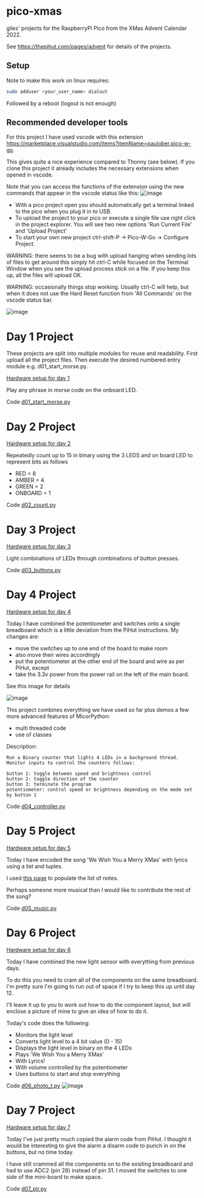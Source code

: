 # pico-xmas
giles' projects for the RaspberryPi Pico from the XMas Advent Calendar 2022.

See https://thepihut.com/pages/advent for details of the projects.

## Setup
Note to make this work on linux requires:
```bash
sudo adduser <your_user_name> dialout
```

Followed by a reboot (logout is not enough)


## Recommended developer tools
For this project I have used vscode with this extension https://marketplace.visualstudio.com/items?itemName=paulober.pico-w-go.

This gives quite a nice experience compared to Thonny (see below).
If you clone this project it already includes the necessary extensions when
opened in vscode.

Note that you can access the functions of the extension using the new
commands that appear in the vscode status like this:
![image](https://user-images.githubusercontent.com/964827/205506367-4db0adbb-f2d7-437a-9ea3-e02ca7f5e977.png)

- With a pico project open you should automatically get a terminal linked to
  the pico when you plug it in to USB.
- To upload the project to your pico or execute a single file use right click
  in the project explorer. You will see two new options 'Run Current File' and
  'Upload Project'
- To start your own new project ctrl-shift-P -> Pico-W-Go -> Configure Project.

WARNING: there seems to be a bug with upload hanging when sending lots of files
to get around this simply hit ctrl-C while focused on the Terminal Window when
you see the upload process stick on a file. If you keep this up, all the files
will upload OK.

WARNING: occasionally things stop working. Usually ctrl-C will help, but when
it does not use the Hard Reset function from 'All Commands' on the
vscode status bar.

![image](https://user-images.githubusercontent.com/964827/205357295-423a5b94-c466-457b-9a7d-2a4a2993d984.png)


# Day 1 Project
These projects are split into multiple modules for reuse and readability.
First upload all the project files. Then execute the desired numbered entry
module e.g. d01_start_morse.py.

[Hardware setup for day 1](https://thepihut.com/blogs/raspberry-pi-tutorials/maker-advent-calendar-day-1-getting-started)

Play any phrase in morse code on the onboard LED.

Code [d01_start_morse.py](01_start_morse.py)

# Day 2 Project

[Hardware setup for day 2](https://thepihut.com/blogs/raspberry-pi-tutorials/maker-advent-calendar-day-2-let-s-get-blinky)

Repeatedly count up to 15 in binary using the 3 LEDS and on board LED to represent bits as
follows

- RED = 8
- AMBER = 4
- GREEN = 2
- ONBOARD = 1

Code [d02_count.py](d02_count.py)

# Day 3 Project

[Hardware setup for day 3](https://thepihut.com/blogs/raspberry-pi-tutorials/maker-advent-calendar-day-3-bashing-buttons)

Light combinations of LEDs through combinations of button presses.

Code [d03_buttons.py](d03_buttons.py)

# Day 4 Project

[Hardware setup for day 4](https://thepihut.com/blogs/raspberry-pi-tutorials/maker-advent-calendar-day-4-amazing-analogue)

Today I have combined the potentiometer and switches onto a single breadboard which is a little deviation from
the PiHut instructions. My changes are:

- move the switches up to one end of the board to make room
- also move their wires accordingly
- put the potentiometer at the other end of the board and wire as per PiHut, except
- take the 3.3v power from the power rail on the left of the main board.

See this image for details

![image](https://user-images.githubusercontent.com/964827/205515981-920f1e4e-72ad-4f05-aceb-f9c60e8026f9.png)

This project combines everything we have used so far plus demos a few more advanced features of MicorPython:
- multi threaded code
- use of classes

Description:

    Run a Binary counter that lights 4 LEDs in a background thread.
    Monitor inputs to control the counters follows:

    button 1: toggle between speed and brightness control
    button 2: toggle direction of the counter
    button 3: terminate the program
    potentiometer: control speed or brightness depending on the mode set by button 1



Code [d04_controller.py](d04_controller.py)


# Day 5 Project

[Hardware setup for day 5](https://thepihut.com/blogs/raspberry-pi-tutorials/maker-advent-calendar-day-5-hear-my-code)

Today I have encoded the song 'We Wish You a Merry XMas' with lyrics using
a list and tuples.

I used [this page](https://www.bethsnotesplus.com/2014/07/we-wish-you-merry-christmas.html)
to populate the list of notes.

Perhaps someone more musical than I would like to contribute the rest of the
song?

Code [d05_music.py](d05_music.py)

# Day 6 Project

[Hardware setup for day 6](https://thepihut.com/blogs/raspberry-pi-tutorials/maker-advent-calendar-day-6-looking-for-light)

Today I have combined the new light sensor with everything from previous days.

To do this you need to cram all of the components on the same breadboard.
I'm pretty sure I'm going to run out of space if I try to keep this up until
day 12.

I'll leave it up to you to work out how to do the component layout, but will
enclose a picture of mine to give an idea of how to do it.

Today's code does the following:

- Monitors the light level
- Converts light level to a 4 bit value (0 - 15)
- Displays the light level in binary on the 4 LEDs
- Plays 'We Wish You a Merry XMas'
- With Lyrics!
- With volume controlled by the potentiometer
- Uses buttons to start and stop everything


Code [d06_photo_t.py](d06_photo_t.py)
![image](https://user-images.githubusercontent.com/964827/206023165-11f5ab33-420a-4482-8de1-34b1f8645e5c.png)

# Day 7 Project

[Hardware setup for day 7](https://thepihut.com/blogs/raspberry-pi-tutorials/maker-advent-calendar-day-7-monitoring-motion)

Today I've just pretty much copied the alarm code from PiHut. I thought it would
be interesting to give the alarm a disarm code to punch in on the buttons,
but no time today.

I have still crammed all the components on to the existing breadboard and
had to use ADC2 (pin 28) instead of pin 31. I moved the switches to one side of
the mini-board to make space.

Code [d07_pir.py](d07_pir.py)
